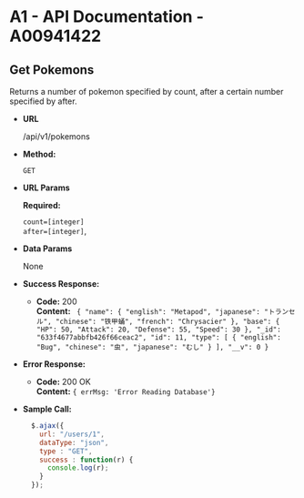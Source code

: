 

# A1 - API Documentation - A00941422

**Get Pokemons**
----
  Returns a number of pokemon specified by count, after a certain number specified by after.

* **URL**

  /api/v1/pokemons

* **Method:**

  `GET`
  
*  **URL Params**

   **Required:**
 
   `count=[integer]`\
  `after=[integer]`,



* **Data Params**

  None

* **Success Response:**

  * **Code:** 200 <br />
    **Content:** ` {
    "name": {
      "english": "Metapod",
      "japanese": "トランセル",
      "chinese": "铁甲蛹",
      "french": "Chrysacier"
    },
    "base": {
      "HP": 50,
      "Attack": 20,
      "Defense": 55,
      "Speed": 30
    },
    "_id": "633f4677abbfb426f66ceac2",
    "id": 11,
    "type": [
      {
        "english": "Bug",
        "chinese": "虫",
        "japanese": "むし"
      }
    ],
    "__v": 0
  }`
 
* **Error Response:**


  * **Code:** 200 OK <br />
    **Content:** `{ errMsg: 'Error Reading Database'}`

* **Sample Call:**

  ```javascript
    $.ajax({
      url: "/users/1",
      dataType: "json",
      type : "GET",
      success : function(r) {
        console.log(r);
      }
    });
  ```